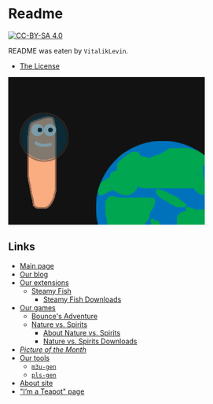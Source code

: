 # Readme

[![CC-BY-SA 4.0](https://img.shields.io/badge/License-CC%20BY--SA%204.0-darklight.svg)](https://creativecommons.org/licenses/by-sa/4.0/)

README was eaten by `VitalikLevin`.

- [The License](/LICENSE.txt)

<picture>
  <source media="(prefers-color-scheme: dark)" srcset="files/images/spaceworm-dark.png">
  <source media="(prefers-color-scheme: light)" srcset="files/images/spaceworm.png">
  <img alt="A worm in space" src="files/images/spaceworm.png">
</picture>

## Links
- [Main page](https://vitaliklevin.github.io/)
- [Our blog](https://vitaliklevin.github.io/blog/)
- [Our extensions](https://vitaliklevin.github.io/exts/)
  - [Steamy Fish](https://vitaliklevin.github.io/exts/steamyfish/)
    - [Steamy Fish Downloads](https://vitaliklevin.github.io/exts/steamyfish/downloads/)
- [Our games](https://vitaliklevin.github.io/games)
  - [Bounce's Adventure](https://vitaliklevin.github.io/games/bsa/)
  - [Nature vs. Spirits](https://vitaliklevin.github.io/games/nves/)
    - [About Nature vs. Spirits](https://vitaliklevin.github.io/games/nves/about/)
    - [Nature vs. Spirits Downloads](https://vitaliklevin.github.io/games/nves/downloads/)
- _[Picture of the Month](https://vitaliklevin.github.io/picofmonth/)_
- [Our tools](https://vitaliklevin.github.io/tools/)
  - [`m3u-gen`](https://vitaliklevin.github.io/tools/m3u-gen/)
  - [`pls-gen`](https://vitaliklevin.github.io/tools/pls-gen/)
- [About site](https://vitaliklevin.github.io/about/)
- ["I’m a Teapot" page](https://vitaliklevin.github.io/teapot/)